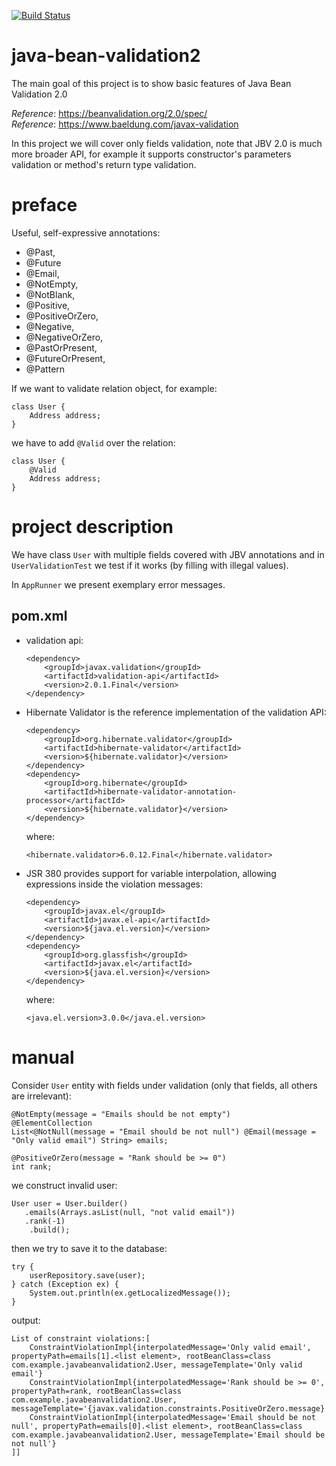 [![Build Status](https://travis-ci.com/mtumilowicz/java-bean-validation2.svg?branch=master)](https://travis-ci.com/mtumilowicz/java-bean-validation2)

# java-bean-validation2
The main goal of this project is to show basic features of Java Bean Validation 2.0

_Reference_: https://beanvalidation.org/2.0/spec/  
_Reference_: https://www.baeldung.com/javax-validation

In this project we will cover only fields validation, note that JBV 2.0 is much more broader API,
for example it supports constructor's parameters validation or method's return type validation.

# preface
Useful, self-expressive annotations:
* @Past,
* @Future
* @Email, 
* @NotEmpty, 
* @NotBlank, 
* @Positive, 
* @PositiveOrZero, 
* @Negative, 
* @NegativeOrZero, 
* @PastOrPresent,
* @FutureOrPresent,
* @Pattern

If we want to validate relation object, for example:
```
class User {
    Address address;
}
```
we have to add `@Valid` over the relation:
```
class User {
    @Valid
    Address address;
}
```

# project description
We have class `User` with multiple fields covered with JBV annotations and in `UserValidationTest`
we test if it works (by filling with illegal values).

In `AppRunner` we present exemplary error messages.

## pom.xml
* validation api:
	```
	<dependency>
		<groupId>javax.validation</groupId>
		<artifactId>validation-api</artifactId>
		<version>2.0.1.Final</version>
	</dependency>
	```
* Hibernate Validator is the reference implementation of the validation API:
    ```
    <dependency>
        <groupId>org.hibernate.validator</groupId>
        <artifactId>hibernate-validator</artifactId>
        <version>${hibernate.validator}</version>
    </dependency>
    <dependency>
        <groupId>org.hibernate</groupId>
        <artifactId>hibernate-validator-annotation-processor</artifactId>
        <version>${hibernate.validator}</version>
    </dependency>    
    ```
    where:
    
    `<hibernate.validator>6.0.12.Final</hibernate.validator>`

* JSR 380 provides support for variable interpolation, 
allowing expressions inside the violation messages:
    ```
    <dependency>
        <groupId>javax.el</groupId>
        <artifactId>javax.el-api</artifactId>
        <version>${java.el.version}</version>
    </dependency>
    <dependency>
        <groupId>org.glassfish</groupId>
        <artifactId>javax.el</artifactId>
        <version>${java.el.version}</version>
    </dependency>
    ```
    where:
    
    `<java.el.version>3.0.0</java.el.version>`

# manual
Consider `User` entity with fields under validation (only that fields, all others are irrelevant):
```
@NotEmpty(message = "Emails should be not empty")
@ElementCollection
List<@NotNull(message = "Email should be not null") @Email(message = "Only valid email") String> emails;

@PositiveOrZero(message = "Rank should be >= 0")
int rank;
```
we construct invalid user:
```
User user = User.builder()
   .emails(Arrays.asList(null, "not valid email"))
   .rank(-1)
    .build();
```
then we try to save it to the database:
```
try {
    userRepository.save(user);
} catch (Exception ex) {
    System.out.println(ex.getLocalizedMessage());
}
```
output:
```
List of constraint violations:[
    ConstraintViolationImpl{interpolatedMessage='Only valid email', propertyPath=emails[1].<list element>, rootBeanClass=class com.example.javabeanvalidation2.User, messageTemplate='Only valid email'}
    ConstraintViolationImpl{interpolatedMessage='Rank should be >= 0', propertyPath=rank, rootBeanClass=class com.example.javabeanvalidation2.User, messageTemplate='{javax.validation.constraints.PositiveOrZero.message}'}
    ConstraintViolationImpl{interpolatedMessage='Email should be not null', propertyPath=emails[0].<list element>, rootBeanClass=class com.example.javabeanvalidation2.User, messageTemplate='Email should be not null'}
]]
```